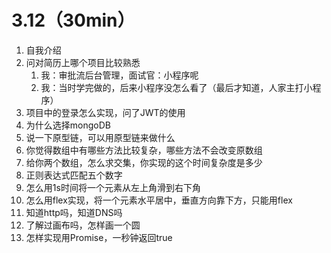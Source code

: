 # 3.12（30min）

1. 自我介绍
2. 问对简历上哪个项目比较熟悉
   1. 我：审批流后台管理，面试官：小程序呢
   2. 我：当时学完做的，后来小程序没怎么看了（最后才知道，人家主打小程序）
3. 项目中的登录怎么实现，问了JWT的使用
4. 为什么选择mongoDB
5. 说一下原型链，可以用原型链来做什么
6. 你觉得数组中有哪些方法比较复杂，哪些方法不会改变原数组
7. 给你两个数组，怎么求交集，你实现的这个时间复杂度是多少
8. 正则表达式匹配五个数字
9. 怎么用1s时间将一个元素从左上角滑到右下角
10. 怎么用flex实现，将一个元素水平居中，垂直方向靠下方，只能用flex
11. 知道http吗，知道DNS吗
12. 了解过画布吗，怎样画一个圆
13. 怎样实现用Promise，一秒钟返回true